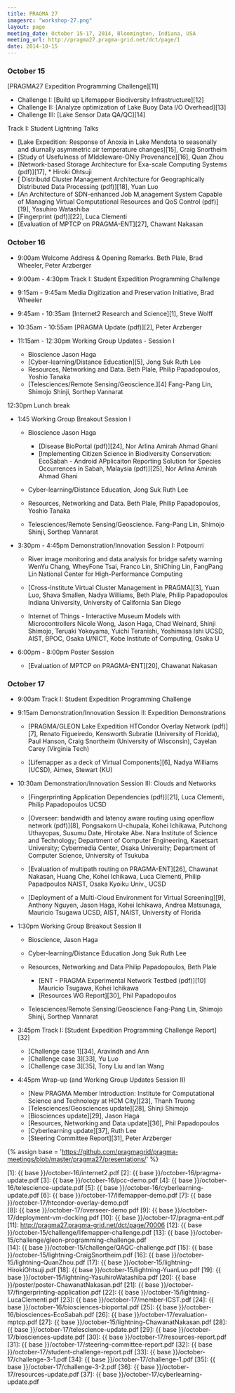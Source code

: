 ```yaml
---
title: PRAGMA 27 
imagesrc: "workshop-27.png"
layout: page
meeting_date: October 15-17, 2014, Bloomington, Indiana, USA
meeting_url: http://pragma27.pragma-grid.net/dct/page/1
date: 2014-10-15
---
```


### October 15

[PRAGMA27 Expedition Programming Challenge][11]

* Challenge I: [Build up Lifemapper Biodiversity Infrastructure][12]
* Challenge II: [Analyze optimization of Lake Buoy Data I/O Overhead][13]
* Challenge III: [Lake Sensor Data QA/QC][14]

Track I: Student Lightning Talks

* [Lake Expedition: Response of Anoxia in Lake Mendota to seasonally and
  diurnally asymmetric air temperature changes][15], Craig Snortheim
* [Study of Usefulness of MIddleware-ONly Provenance][16], Quan Zhou
* [Network-based Storage Architecture for Exa-scale Computing Systems (pdf)][17], * Hiroki Ohtsuji
* [ Distributd Cluster Management Architecture for Geographically Distributed
  Data Processing (pdf)][18], Yuan Luo
* [An Architecture of SDN-enhanced Job M,anagement System Capable of Managing
  Virtual Computational Resources and QoS Control (pdf)][19], Yasuhiro Watashiba
* [Fingerprint (pdf)][22], Luca Clementi
* [Evaluation of MPTCP on PRAGMA-ENT][27], Chawant Nakasan


### October 16

* 9:00am  Welcome Address & Opening Remarks. Beth Plale, Brad Wheeler, Peter Arzberger
* 9:00am - 4:30pm Track I: Student Expedition Programming Challenge 
* 9:15am - 9:45am Media Digitization and Preservation Initiative, Brad Wheeler
* 9:45am - 10:35am [Internet2 Research and Science][1], Steve Wolff
* 10:35am - 10:55am [PRAGMA Update (pdf)][2], Peter Arzberger
* 11:15am - 12:30pm Working Group Updates - Session I

    * Bioscience Jason Haga
    * [Cyber-learning/Distance Education][5], Jong Suk Ruth Lee
    * Resources, Networking and Data. Beth Plale, Philip Papadopoulos, Yoshio Tanaka
    * [Telesciences/Remote Sensing/Geoscience.][4] Fang-Pang Lin, Shimojo Shinji, Sorthep Vannarat

12:30pm Lunch break

* 1:45 Working Group Breakout Session I 

    * Bioscience Jason Haga

	     * [Disease BioPortal (pdf)][24], Nor Arlina Amirah Ahmad Ghani
	     * [Implementing Citizen Science in Biodiversity Conservation:
		   EcoSabah - Android APplicaiton Reporting Solution for Species
		   Occurrences in Sabah, Malaysia (pdf)][25], Nor Arlina Amirah Ahmad Ghani

    * Cyber-learning/Distance Education, Jong Suk Ruth Lee
    * Resources, Networking and Data. Beth Plale, Philip Papadopoulos, Yoshio Tanaka
    * Telesciences/Remote Sensing/Geoscience. Fang-Pang Lin, Shimojo Shinji, Sorthep Vannarat

* 3:30pm - 4:45pm Demonstration/Innovation Session I: Potpourri 

    * River image monitoring and data analysis for bridge safety warning
	  WenYu Chang, WheyFone Tsai, Franco Lin, ShiChing Lin, FangPang Lin
	  National Center for High-Performance Computing

	* [Cross-Institute Virtual Cluster Management in PRAGMA][3],
	  Yuan Luo, Shava Smallen, Nadya Williams, Beth Plale, Philip Papadopoulos
	  Indiana University, University of California San Diego

	* Internet of Things - Interactive Museum Models with Microcontrollers
	  Nicole Wong, Jason Haga, Chad Weinard, Shinji Shimojo, Teruaki Yokoyama,
	  Yuichi Teranishi, Yoshimasa Ishi
	  UCSD, AIST, BPOC, Osaka U/NICT, Kobe Institute of Computing, Osaka U

* 6:00pm - 8:00pm Poster Session 

    * [Evaluation of MPTCP on PRAGMA-ENT][20], Chawanat Nakasan

### October 17

* 9:00am Track I: Student Expedition Programming Challenge 

* 9:15am Demonstration/Innovation Session II: Expedition Demonstrations 

    * [PRAGMA/GLEON Lake Expedition HTCondor Overlay Network (pdf)][7],
      Renato Figueiredo, Kensworth Subratie (University of Florida), 
	  Paul Hanson, Craig Snortheim (University of Wisconsin),
      Cayelan Carey (Virginia Tech)

    * [Lifemapper as a deck of Virtual Components][6], Nadya Williams (UCSD), Aimee, Stewart (KU)

* 10:30am Demonstration/Innovation Session III: Clouds and Networks 

    * [Fingerprinting Application Dependencies (pdf)][21], Luca Clementi, Philip Papadopoulos UCSD

    * [Overseer: bandwidth and latency aware routing using openflow network (pdf)][8],
    Pongsakorn U-chupala, Kohei Ichikawa, Putchong Uthayopas, Susumu Date,
    Hirotake Abe. Nara Institute of Science and Technology; Department of Computer Engineering,
    Kasetsart University; Cybermedia Center, Osaka University; Department of
    Computer Science, University of Tsukuba

    * [Evaluation of multipath routing on PRAGMA-ENT][26],
    Chawanat Nakasan, Huang Che, Kohei Ichikawa, Luca Clementi, Philip Papadpoulos
    NAIST, Osaka Kyoiku Univ., UCSD

    * [Deployment of a Multi-Cloud Environment for Virtual Screening][9],
    Anthony Nguyen, Jason Haga, Kohei Ichikawa, Andrea Matsunaga, Mauricio Tsugawa
    UCSD, AIST, NAIST, University of Florida

* 1:30pm Working Group Breakout Session II 

   * Bioscience, Jason Haga
   * Cyber-learning/Distance Education Jong Suk Ruth Lee
   * Resources, Networking and Data Philip Papadopoulos, Beth Plale

       * [ENT - PRAGMA Experimental Network Testbed (pdf)][10] Mauricio Tsugawa, Kohei Ichikawa
	   * [Resources WG Report][30], Phil Papadopoulos

   * Telesciences/Remote Sensing/Geoscience Fang-Pang Lin, Shimojo Shinji, Sorthep Vannarat

* 3:45pm Track I: [Student Expedition Programming Challenge Report][32]

   * [Challenge case 1][34], Aravindh and Ann
   * [Challenge case 3][33], Yu Luo
   * [Challenge case 3][35], Tony Liu and Ian Wang

* 4:45pm Wrap-up (and Working Group Updates Session II)

   * [New PRAGMA Member Introduction: Institute for Computational Science and
     Technology at HCM City][23], Thanh Truong
   * [Telesciences/Geosciences update][28], Shinji Shimojo
   * [Biosciences update][29], Jason Haga
   * [Resources, Networking and Data update][36], Phil Papadopoulos
   * [Cyberlearning update][37], Ruth Lee
   * [Steering Committee Report][31], Peter Arzberger

{% assign base = 'https://github.com/pragmagrid/pragma-meetings/blob/master/pragma27/presentations/' %}

 [1]: {{ base }}/october-16/internet2.pdf
 [2]: {{ base }}/october-16/pragma-update.pdf
 [3]: {{ base }}/october-16/pcc-demo.pdf
 [4]: {{ base }}/october-16/telescience-update.pdf
 [5]: {{ base }}/october-16/cyberlearning-update.pdf
 [6]: {{ base }}/october-17/lifemapper-demo.pdf
 [7]: {{ base }}/october-17/htcondor-overlay-demo.pdf  
 [8]: {{ base }}/october-17/overseer-demo.pdf
 [9]: {{ base }}/october-17/deployment-vm-docking.pdf
[10]: {{ base }}/october-17/pragma-ent.pdf
[11]: http://pragma27.pragma-grid.net/dct/page/70006
[12]: {{ base }}/october-15/challenge/lifemapper-challenge.pdf
[13]: {{ base }}/october-15/challenge/gleon-programming-challenge.pdf  
[14]: {{ base }}/october-15/challenge/QAQC-challenge.pdf
[15]: {{ base }}/october-15/lightning-CraigSnortheim.pdf
[16]: {{ base }}/october-15/lightning-QuanZhou.pdf
[17]: {{ base }}/october-15/lightning-HirokiOhtsuji.pdf
[18]: {{ base }}/october-15/lightning-YuanLuo.pdf
[19]: {{ base }}/october-15/lightning-YasuhiroWatashiba.pdf
[20]: {{ base }}/poster/poster-ChawanatNakasan.pdf
[21]: {{ base }}/october-17/fingerprinting-application.pdf
[22]: {{ base }}/october-15/lightning-LucaClementi.pdf
[23]: {{ base }}/october-17/member-ICST.pdf
[24]: {{ base }}/october-16/biosciences-bioportal.pdf
[25]: {{ base }}/october-16/biosciences-EcoSabah.pdf
[26]: {{ base }}/october-17/evaluation-mptcp.pdf
[27]: {{ base }}/october-15/lightning-ChawanatNakasan.pdf
[28]: {{ base }}/october-17/telescience-update.pdf
[29]: {{ base }}/october-17/biosciences-update.pdf
[30]: {{ base }}/october-17/resources-report.pdf
[31]: {{ base }}/october-17/steering-committee-report.pdf
[32]: {{ base }}/october-17/student-challenge-report.pdf
[33]: {{ base }}/october-17/challenge-3-1.pdf
[34]: {{ base }}/october-17/challenge-1.pdf
[35]: {{ base }}/october-17/challenge-3-2.pdf
[36]: {{ base }}/october-17/resources-update.pdf
[37]: {{ base }}/october-17/cyberlearning-update.pdf
